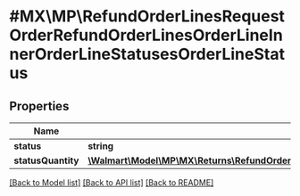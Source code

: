 # #MX\MP\RefundOrderLinesRequestOrderRefundOrderLinesOrderLineInnerOrderLineStatusesOrderLineStatus

## Properties

Name | Type | Description | Notes
------------ | ------------- | ------------- | -------------
**status** | **string** |  |
**statusQuantity** | [**\Walmart\Model\MP\MX\Returns\RefundOrderLinesRequestOrderRefundOrderLinesOrderLineInnerOrderLineStatusesOrderLineStatusStatusQuantity**](RefundOrderLinesRequestOrderRefundOrderLinesOrderLineInnerOrderLineStatusesOrderLineStatusStatusQuantity.md) |  |


[[Back to Model list]](../) [[Back to API list]](../../Api/MX/MP) [[Back to README]](../../README.md)
